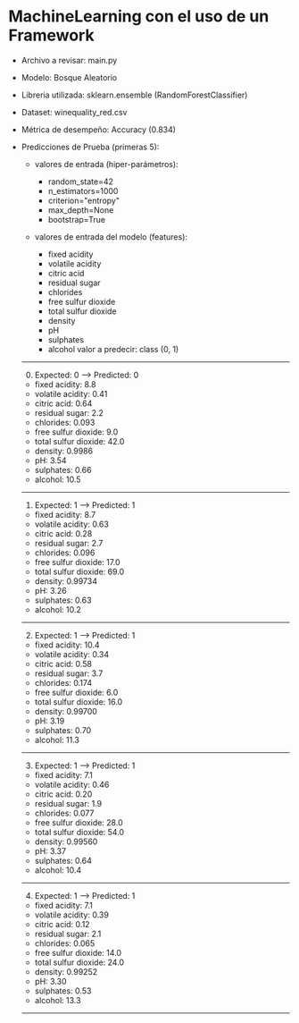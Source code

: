 # MachineLearning con el uso de un Framework

* Archivo a revisar:    main.py
* Modelo:               Bosque Aleatorio
* Libreria utilizada:   sklearn.ensemble (RandomForestClassifier)
* Dataset:              winequality_red.csv
* Métrica de desempeño: Accuracy (0.834)

* Predicciones de Prueba (primeras 5):

    * valores de entrada (hiper-parámetros): 
        * random_state=42
        * n_estimators=1000
        * criterion="entropy"
        * max_depth=None
        * bootstrap=True 

    * valores de entrada del modelo (features):
        * fixed acidity
        * volatile acidity
        * citric acid     
        * residual sugar
        * chlorides
        * free sulfur dioxide
        * total sulfur dioxide
        * density
        * pH
        * sulphates
        * alcohol
    valor a predecir: class (0, 1)
    ---
    0. Expected: 0 --> Predicted: 0
    * fixed acidity:        8.8
    * volatile acidity:     0.41
    * citric acid:          0.64     
    * residual sugar:       2.2
    * chlorides:            0.093
    * free sulfur dioxide:  9.0
    * total sulfur dioxide: 42.0
    * density:              0.9986                
    * pH:                   3.54
    * sulphates:            0.66
    * alcohol:              10.5
    ---
    1. Expected: 1 --> Predicted: 1
    * fixed acidity:        8.7
    * volatile acidity:     0.63
    * citric acid:          0.28     
    * residual sugar:       2.7
    * chlorides:            0.096
    * free sulfur dioxide:  17.0
    * total sulfur dioxide: 69.0
    * density:              0.99734                
    * pH:                   3.26
    * sulphates:            0.63
    * alcohol:              10.2
    ---
    2. Expected: 1 --> Predicted: 1
   * fixed acidity:        10.4
    * volatile acidity:     0.34
    * citric acid:          0.58     
    * residual sugar:       3.7
    * chlorides:            0.174
    * free sulfur dioxide:  6.0
    * total sulfur dioxide: 16.0
    * density:              0.99700                
    * pH:                   3.19
    * sulphates:            0.70
    * alcohol:              11.3
    ---
    3. Expected: 1 --> Predicted: 1
    * fixed acidity:        7.1
    * volatile acidity:     0.46
    * citric acid:          0.20     
    * residual sugar:       1.9
    * chlorides:            0.077
    * free sulfur dioxide:  28.0
    * total sulfur dioxide: 54.0
    * density:              0.99560                
    * pH:                   3.37
    * sulphates:            0.64
    * alcohol:              10.4
    ---
    4. Expected: 1 --> Predicted: 1
    * fixed acidity:        7.1
    * volatile acidity:     0.39
    * citric acid:          0.12     
    * residual sugar:       2.1
    * chlorides:            0.065
    * free sulfur dioxide:  14.0
    * total sulfur dioxide: 24.0
    * density:              0.99252                
    * pH:                   3.30
    * sulphates:            0.53
    * alcohol:              13.3
    ---

